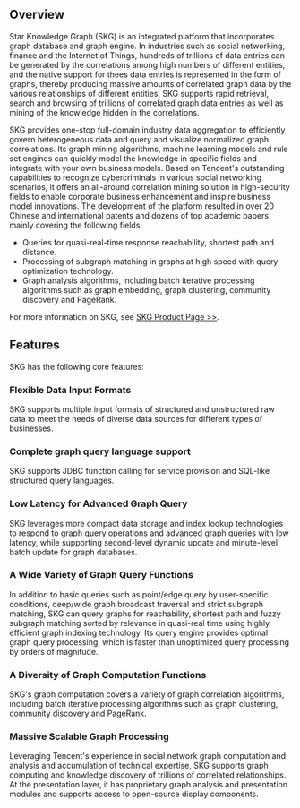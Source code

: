 ﻿## Overview

Star Knowledge Graph (SKG) is an integrated platform that incorporates graph database and graph engine. In industries such as social networking, finance and the Internet of Things, hundreds of trillions of data entries can be generated by the correlations among high numbers of different entities, and the native support for thees data entries is represented in the form of graphs, thereby producing massive amounts of correlated graph data by the various relationships of different entities. SKG supports rapid retrieval, search and browsing of trillions of correlated graph data entries as well as mining of the knowledge hidden in the correlations.

SKG provides one-stop full-domain industry data aggregation to efficiently govern heterogeneous data and query and visualize normalized graph correlations. Its graph mining algorithms, machine learning models and rule set engines can quickly model the knowledge in specific fields and integrate with your own business models. Based on Tencent's outstanding capabilities to recognize cybercriminals in various social networking scenarios, it offers an all-around correlation mining solution in high-security fields to enable corporate business enhancement and inspire business model innovations. The development of the platform resulted in over 20 Chinese and international patents and dozens of top academic papers mainly covering the following fields:

- Queries for quasi-real-time response reachability, shortest path and distance.
- Processing of subgraph matching in graphs at high speed with query optimization technology.
- Graph analysis algorithms, including batch iterative processing algorithms such as graph embedding, graph clustering, community discovery and PageRank.

For more information on SKG, see [SKG Product Page >>](https://cloud.tencent.com/product/skg).



## Features

SKG has the following core features:

### Flexible Data Input Formats

SKG supports multiple input formats of structured and unstructured raw data to meet the needs of diverse data sources for different types of businesses.

### Complete graph query language support

SKG supports JDBC function calling for service provision and SQL-like structured query languages.

### Low Latency for Advanced Graph Query

SKG leverages more compact data storage and index lookup technologies to respond to graph query operations and advanced graph queries with low latency, while supporting second-level dynamic update and minute-level batch update for graph databases.

### A Wide Variety of Graph Query Functions

In addition to basic queries such as point/edge query by user-specific conditions, deep/wide graph broadcast traversal and strict subgraph matching, SKG can query graphs for reachability, shortest path and fuzzy subgraph matching sorted by relevance in quasi-real time using highly efficient graph indexing technology. Its query engine provides optimal graph query processing, which is faster than unoptimized query processing by orders of magnitude.

### A Diversity of Graph Computation Functions

SKG's graph computation covers a variety of graph correlation algorithms, including batch iterative processing algorithms such as graph clustering, community discovery and PageRank.

### Massive Scalable Graph Processing

Leveraging Tencent's experience in social network graph computation and analysis and accumulation of technical expertise, SKG supports graph computing and knowledge discovery of trillions of correlated relationships. At the presentation layer, it has proprietary graph analysis and presentation modules and supports access to open-source display components.

